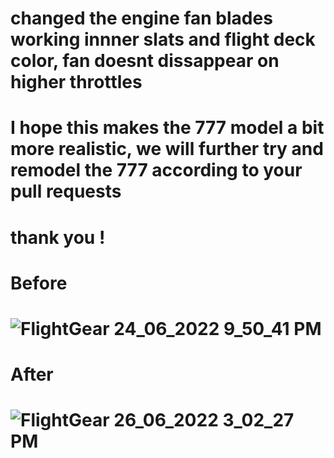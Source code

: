 # changed the engine fan blades working innner slats and flight deck color, fan doesnt dissappear on higher throttles 
# I hope this makes the 777 model a bit more realistic, we will further try and remodel the 777 according to your pull requests
# thank you !
# Before
# ![FlightGear 24_06_2022 9_50_41 PM](https://user-images.githubusercontent.com/103198166/175770179-727df947-592f-4682-8148-a61c7b9750ed.png)
# After  
# ![FlightGear 26_06_2022 3_02_27 PM](https://user-images.githubusercontent.com/103198166/175812430-5c8d1b94-dad1-400b-a39e-d4c256fe55d4.png)
